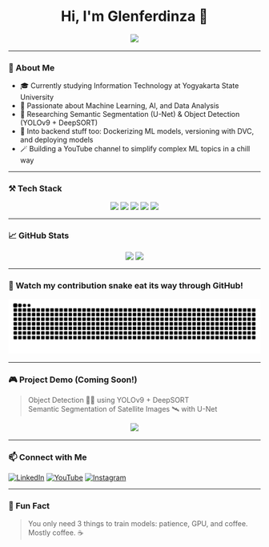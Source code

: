 <h1 align="center">Hi, I'm Glenferdinza 👋</h1>

<p align="center">
  <img src="https://readme-typing-svg.herokuapp.com?font=Fira+Code&size=24&pause=1000&color=00F7FF&center=true&vCenter=true&width=435&lines=Machine+Learning+Engineer;Python+Addict+🐍;Building+cool+AI+stuff; Let's+break+things+and+learn+faster!" />
</p>

---

### 🧠 About Me
- 🎓 Currently studying Information Technology at Yogyakarta State University  
- 🧠 Passionate about Machine Learning, AI, and Data Analysis  
- 🔭 Researching Semantic Segmentation (U-Net) & Object Detection (YOLOv9 + DeepSORT)  
- 🧰 Into backend stuff too: Dockerizing ML models, versioning with DVC, and deploying models  
- 🪄 Building a YouTube channel to simplify complex ML topics in a chill way  

---

### ⚒️ Tech Stack

<div align="center">
  <img src="https://img.shields.io/badge/Python-3670A0?style=for-the-badge&logo=python&logoColor=ffdd54" />
  <img src="https://img.shields.io/badge/TensorFlow-FF6F00?style=for-the-badge&logo=tensorflow&logoColor=white" />
  <img src="https://img.shields.io/badge/PHP-777BB4?style=for-the-badge&logo=php&logoColor=white" />
  <img src="https://img.shields.io/badge/Docker-2496ED?style=for-the-badge&logo=docker&logoColor=white" />
  <img src="https://img.shields.io/badge/JavaScript-F7DF1E?style=for-the-badge&logo=javascript&logoColor=black" />
</div>

---

### 📈 GitHub Stats

<div align="center">
  <img src="https://github-readme-stats.vercel.app/api?username=Glenferdinza&show_icons=true&theme=tokyonight&count_private=true" height="170"/>
  <img src="https://github-readme-stats.vercel.app/api/top-langs/?username=Glenferdinza&layout=compact&theme=tokyonight" height="170"/>
</div>

---

### 🐍 Watch my contribution snake eat its way through GitHub!

<div align="center">
  <img src="https://github.com/Glenferdinza/Glenferdinza/raw/output/github-contribution-grid-snake-dark.svg" />
</div>

---

### 🎮 Project Demo (Coming Soon!)
> Object Detection 🚗🚦 using YOLOv9 + DeepSORT  
> Semantic Segmentation of Satellite Images 🛰️ with U-Net  

<div align="center">
  <img src="https://media.giphy.com/media/l0HlMGsagCkYevQ9i/giphy.gif" width="450"/>
</div>

---

### 📫 Connect with Me  
[![LinkedIn](https://img.shields.io/badge/LinkedIn-0077B5?logo=linkedin&style=for-the-badge&logoColor=white)](https://linkedin.com/in/your-linkedin)
[![YouTube](https://img.shields.io/badge/YouTube-FF0000?logo=youtube&style=for-the-badge&logoColor=white)](https://youtube.com/@yourchannel)
[![Instagram](https://img.shields.io/badge/Instagram-E4405F?logo=instagram&style=for-the-badge&logoColor=white)](https://instagram.com/ghisssyaaaa)

---

### 🐣 Fun Fact
> You only need 3 things to train models: patience, GPU, and coffee. Mostly coffee. ☕
